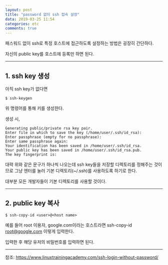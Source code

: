 ```yaml
---
layout: post
title: "password 없이 ssh 접속 설정"
data: 2019-03-25 11:54
categories: etc
comments: true
---
```


패스워드 없이 ssh로 특정 호스트에 접근하도록 설정하는 방법은 굉장히 간단하다.

자신의 public key를 호스트에 등록만 하면 된다.

***

## 1. ssh key 생성

아직 ssh key가 없다면

```$ ssh-keygen```

위 명령어를 통해 키를 생성한다.

생성 시, 

```
Generating public/private rsa key pair.
Enter file in which to save the key (/home/user/.ssh/id_rsa):
Enter passphrase (empty for no passphrase):
Enter same passphrase again:
Your identification has been saved in /home/user/.ssh/id_rsa.
Your public key has been saved in /home/user/.ssh/id_rsa.pub.
The key fingerprint is:
```

대략 위와 같은 문구가 하나씩 나오는데 ssh key들을 저장할 디렉토리를 정해주는 것이므로 그냥 엔터를 눌러 기본 디렉토리(~/.ssh)를 사용하도록 하기로 한다.

대부분 모든 개발자들이 기본 디렉토리를 사용할 것이다.

***

## 2. public key 복사

```$ ssh-copy-id <user>@<host name>```

예를 들어 root 이용자, google.com이라는 호스트라면 ssh-copy-id root@google.com 이렇게 입력한다.

입력한 후 해당 유저의 비밀번호를 입력하면 된다.

***

참조: https://www.linuxtrainingacademy.com/ssh-login-without-password/
